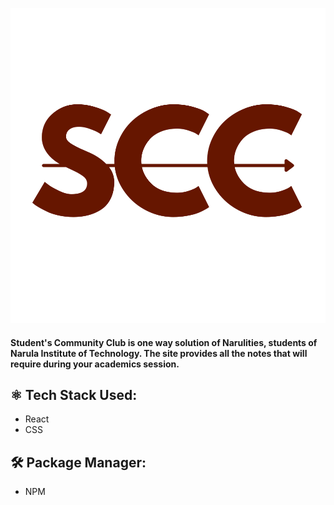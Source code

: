 
![alt text](./src/Assets/SCC.svg)

#### Student's Community Club is one way solution of Narulities, students of Narula Institute of Technology. The site provides all the notes that will require during your academics session.

## ⚛️ Tech Stack Used:
- React
- CSS

## 🛠️ Package Manager:
- NPM



